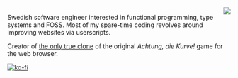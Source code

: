 <img align="right" style="margin-left: 1em;" src="https://github-readme-stats.vercel.app/api?username=SimonAlling&count_private=true&include_all_commits=true&theme=slateorange&show_icons=true&hide_rank=true" />

Swedish software engineer interested in functional programming, type systems and FOSS. Most of my spare-time coding revolves around improving websites via userscripts.

Creator of [the only true clone](https://github.com/SimonAlling/kurve) of the original _Achtung, die Kurve!_ game for the web browser.

[![ko-fi](https://ko-fi.com/img/githubbutton_sm.svg)](https://ko-fi.com/alling)
